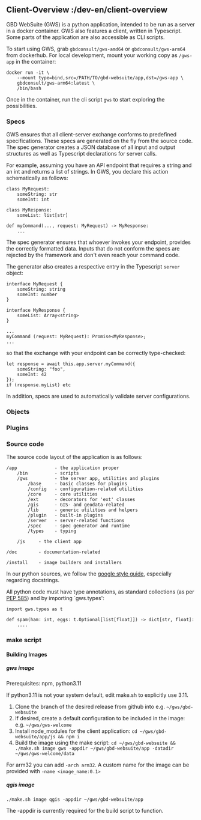 ## Client-Overview :/dev-en/client-overview

GBD WebSuite (GWS) is a python application, intended to be run as a server in a docker container. GWS also features a client, written in Typescript. Some parts of the application are also accessible as CLI scripts.

To start using GWS, grab `gbdconsult/gws-amd64` or `gbdconsult/gws-arm64` from dockerhub. For local development, mount your working copy as `/gws-app` in the container:

```
docker run -it \
    --mount type=bind,src=/PATH/TO/gbd-websuite/app,dst=/gws-app \
    gbdconsult/gws-arm64:latest \
    /bin/bash
```

Once in the container, run the cli script `gws` to start exploring the possibilities.

### Specs

GWS ensures that all client-server exchange conforms to predefined specifications. These specs are generated on the fly from the source code. The spec generator creates a JSON database of all input and output structures as well as Typescript declarations for server calls.

For example, assuming you have an API endpoint that requires a string and an int and returns a list of strings. In GWS, you declare this action schematically as follows:

```
class MyRequest:
    someString: str
    someInt: int

class MyResponse:
    someList: list[str]

def myCommand(..., request: MyRequest) -> MyResponse:
    ...
```

The spec generator ensures that whoever invokes your endpoint, provides the correctly formatted data. Inputs that do not conform the specs are rejected by the framework and don't even reach your command code.

The generator also creates a respective entry in the Typescript `server` object:

```
interface MyRequest {
    someString: string
    someInt: number
}

interface MyResponse {
    someList: Array<string>
}

...
myCommand (request: MyRequest): Promise<MyResponse>;
...

```

so that the exchange with your endpoint can be correctly type-checked:

```
let response = await this.app.server.myCommand({
    someString: "foo",
    someInt: 42
});
if (response.myList) etc
```

In addition, specs are used to automatically validate server configurations.

### Objects

### Plugins

### Source code

The source code layout of the application is as follows:

```
/app              - the application proper
    /bin          - scripts
    /gws          - the server app, utilities and plugins
        /base     - basic classes for plugins 
        /config   - configuration-related utilities
        /core     - core utilities
        /ext      - decorators for 'ext' classes
        /gis      - GIS- and geodata-related
        /lib      - generic utilities and helpers
        /plugin   - built-in plugins
        /server   - server-related functions
        /spec     - spec generator and runtime
        /types    - typing
    
    /js     - the client app            

/doc        - documentation-related

/install    - image builders and installers
```

In our python sources, we follow the [google style guide](https://google.github.io/styleguide/pyguide.html), especially regarding docstrings.

All python code must have type annotations, as standard collections (as per [PEP 585](https://peps.python.org/pep-0585/)) and by importing `gws.types':

```
import gws.types as t

def spam(ham: int, eggs: t.Optional[list[float]]) -> dict[str, float]:
    ....

```

### make script



#### Building Images

##### gws image

Prerequisites: npm, python3.11

If python3.11 is not your system default, edit make.sh to explicitly use 3.11.

1. Clone the branch of the desired release from github into e.g. `~/gws/gbd-websuite`
2. If desired, create a default configuration to be included in the image: e.g. `~/gws/gws-welcome`
3. Install node_modules for the client application: `cd ~/gws/gbd-websuite/app/js && npm i`
4. Build the image using the make script: `cd ~/gws/gbd-websuite && ./make.sh image gws -appdir ~/gws/gbd-websuite/app -datadir ~/gws/gws-welcome/data`

For arm32 you can add `-arch arm32`. A custom name for the image can be provided with `-name <image_name:0.1>`

##### qgis image

`./make.sh image qgis -appdir ~/gws/gbd-websuite/app`

The -appdir is currently required for the build script to function.

